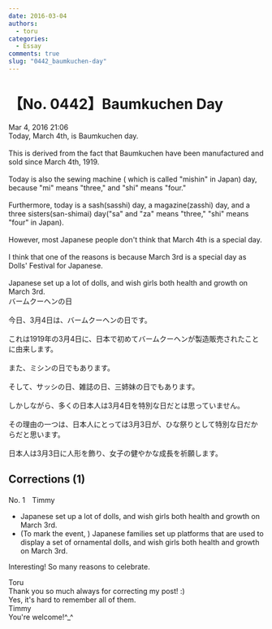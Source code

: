 ```yaml
---
date: 2016-03-04
authors:
  - toru
categories:
  - Essay
comments: true
slug: "0442_baumkuchen-day"
---
```


# 【No. 0442】Baumkuchen Day
<div class="date">Mar 4, 2016 21:06</div>
<div id="post"><div id="body_show_ori">
Today, March 4th, is Baumkuchen day.<br/><br/>This is derived from the fact that Baumkuchen have been manufactured and sold since March 4th, 1919.<br/><br/>Today is also the sewing machine ( which is called "mishin" in Japan) day, because "mi" means "three," and "shi" means "four."<br/><br/>Furthermore, today is a sash(sasshi) day, a magazine(zasshi) day, and a three sisters(san-shimai) day("sa" and "za" means "three," "shi" means "four" in Japan).<br/><br/>However, most Japanese people don't think that March 4th is a special day.<br/><br/>I think that one of the reasons is because March 3rd is a special day as Dolls' Festival for Japanese.<br/><br/>Japanese set up a lot of dolls, and  wish girls both health and growth on March 3rd.
</div></div>

<!-- more -->

<div id="post_ja"><div id="body_show_mo">
バームクーヘンの日<br/><br/>今日、3月4日は、バームクーヘンの日です。<br/><br/>これは1919年の3月4日に、日本で初めてバームクーヘンが製造販売されたことに由来します。<br/><br/>また、ミシンの日でもあります。<br/><br/>そして、サッシの日、雑誌の日、三姉妹の日でもあります。<br/><br/>しかしながら、多くの日本人は3月4日を特別な日だとは思っていません。<br/><br/>その理由の一つは、日本人にとっては3月3日が、ひな祭りとして特別な日だからだと思います。<br/><br/>日本人は3月3日に人形を飾り、女子の健やかな成長を祈願します。
</div></div>

## Corrections (1)
<div id="block"><div class="first_name"> No. 1　<span class="just_name">Timmy</span></div><div id="block2">
<ul class="correction_field">
<li class="incorrect">Japanese set up a lot of dolls, and  wish girls both health and growth on March 3rd.</li>
<li class="corrected correct">
(<span class="f_blue">To mark the event, </span>) Japanese <span class="f_blue">families </span>set up <span class="f_blue">platforms that are used to display a set of ornamental</span> dolls, and wish girls both health and growth on March 3rd.
</li>
</ul>
<p class="comment_small">
 Interesting! So many reasons to celebrate.
</p>

</div><div class="name"><span class="just_name">Toru</span><br>
Thank you so much always for correcting my post! :)<br/>Yes, it's hard to remember all of them.
</div>
<div class="name"><span class="just_name">Timmy</span><br>
You're welcome!^_^
</div>
</div>
